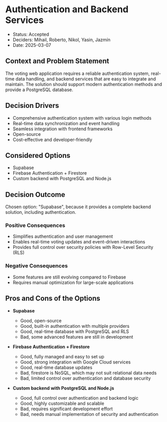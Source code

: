 # Authentication and Backend Services

* Status: Accepted
* Deciders: Mihail, Roberto, Nikol, Yasin, Jazmín
* Date: 2025-03-07

## Context and Problem Statement

The voting web application requires a reliable authentication system, real-time data handling, and backend services that are easy to integrate and maintain. The solution should support modern authentication methods and provide a PostgreSQL database.

## Decision Drivers <!-- optional -->

* Comprehensive authentication system with various login methods
* Real-time data synchronization and event handling
* Seamless integration with frontend frameworks
* Open-source
* Cost-effective and developer-friendly

## Considered Options

* Supabase
* Firebase Authentication + Firestore
* Custom backend with PostgreSQL and Node.js

## Decision Outcome

Chosen option: "Supabase", because it provides a complete backend solution, including authentication.

### Positive Consequences <!-- optional -->

* Simplifies authentication and user management
* Enables real-time voting updates and event-driven interactions
* Provides full control over security policies with Row-Level Security (RLS)

### Negative Consequences <!-- optional -->

* Some features are still evolving compared to Firebase
* Requires manual optimization for large-scale applications

## Pros and Cons of the Options <!-- optional -->

* **Supabase**
    - Good, open-source
    - Good, built-in authentication with multiple providers
    - Good, real-time database with PostgreSQL and RLS
    - Bad, some advanced features are still in development

* **Firebase Authentication + Firestore**
    - Good, fully managed and easy to set up
    - Good, strong integration with Google Cloud services
    - Good, real-time database updates
    - Bad, firestore is NoSQL, which may not suit relational data needs
    - Bad, limited control over authentication and database security

* **Custom backend with PostgreSQL and Node.js**
    - Good, full control over authentication and backend logic
    - Good, highly customizable and scalable
    - Bad, requires significant development effort
    - Bad, needs manual implementation of security and authentication

